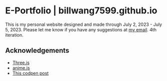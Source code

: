 # E-Portfolio | billwang7599.github.io

This is my personal website designed and made through July 2, 2023 - July 5, 2023. Please let me know if you have any suggestions at [my email](mailto:billwang7599@gmail.com). 4th iteration.


## Acknowledgements

 - [Three.js](https://threejs.org)
 - [anime.js](https://animejs.com)
 - [This codpen post](https://codepen.io/hermesgrau/pen/xxxqdPy)
